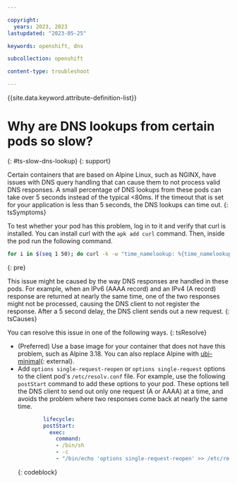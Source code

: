 ```yaml
---

copyright: 
  years: 2023, 2023
lastupdated: "2023-05-25"

keywords: openshift, dns

subcollection: openshift

content-type: troubleshoot

---
```


{{site.data.keyword.attribute-definition-list}}





# Why are DNS lookups from certain pods so slow?
{: #ts-slow-dns-lookup}
{: support}

Certain containers that are based on Alpine Linux, such as NGINX, have issues with DNS query handling that can cause them to not process valid DNS responses. A small percentage of DNS lookups from these pods can take over 5 seconds instead of the typical <80ms. If the timeout that is set for your application is less than 5 seconds, the DNS lookups can time out.
{: tsSymptoms}

To test whether your pod has this problem, log in to it and verify that curl is installed. You can install curl with the `apk add curl` command. Then, inside the pod run the following command.

```sh
for i in $(seq 1 50); do curl -k -w "time_namelookup: %{time_namelookup}\n" -so /dev/null "https://www.ibm.com/"; done
```
{: pre}

This issue might be caused by the way DNS responses are handled in these pods. For example, when an IPv6 (AAAA record) and an IPv4 (A record) response are returned at nearly the same time, one of the two responses might not be processed, causing the DNS client to not register the response. After a 5 second delay, the DNS client sends out a new request.
{: tsCauses}

You can resolve this issue in one of the following ways.
{: tsResolve}

- (Preferred) Use a base image for your container that does not have this problem, such as Alpine 3.18. You can also replace Alpine with [ubi-minimal](https://hub.docker.com/r/redhat/ubi8-minimal){: external}.
- Add `options single-request-reopen` or `options single-request` options to the client pod's `/etc/resolv.conf` file. For example, use the following `postStart` command to add these options to your pod. These options tell the DNS client to send out only one request (A or AAAA) at a time, and avoids the problem where two responses come back at nearly the same time. 
  ```yaml
          lifecycle:
          postStart:
            exec:
              command:
              - /bin/sh
              - -c 
              - "/bin/echo 'options single-request-reopen' >> /etc/resolv.conf"

  ```
  {: codeblock}
  



